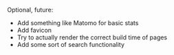 Optional, future:
* Add something like Matomo for basic stats
* Add favicon
* Try to actually render the correct build time of pages
* Add some sort of search functionality